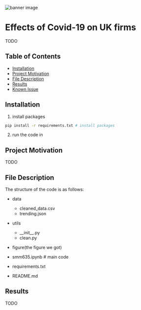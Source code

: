 ![banner image](https://www.physiology.org/images/default-source/images-for-testing/covid-19.jpg?sfvrsn=b12e0bb3_2)

# Effects of Covid-19 on UK firms
TODO

## Table of Contents
* [Installation](#Installation)
* [Project Motivation](#motivation)
* [File Description](#description)
* [Results](#Results)
* [Known Issue](#issue)

## Installation
1. install packages
```bash
pip install -r requirements.txt # install packages
```
2. run the code in 

## Project Motivation <a name="motivation"></a>
TODO

## File Description <a name="description"></a>
The structure of the code is as follows:
- data
  - cleaned_data.csv
  - trending.json

- utils
  - \_\_init\_\_.py
  - clean.py
- figure(the figure we got)
- smm635.ipynb # main code
- requirements.txt
- README.md

## Results
TODO
